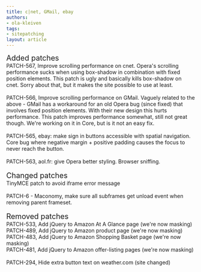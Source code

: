 ```yaml
---
title: c|net, GMail, ebay
authors:
- ola-kleiven
tags:
- sitepatching
layout: article
---
```

<span style="font-size: 140%">Added patches</span><br/>PATCH-567, Improve scrolling performance on cnet. Opera&#39;s scrolling performance sucks when using box-shadow in combination with fixed position elements. This patch is ugly and basically kills box-shadow on cnet. Sorry about that, but it makes the site possible to use at least.<br/><br/>PATCH-566, Improve scrolling performance on GMail. Vaguely related to the above - GMail has a workaround for an old Opera bug (since fixed) that involves fixed position elements. With their new design this hurts performance. This patch improves performance somewhat, still not great though. We&#39;re working on it in Core, but is it not an easy fix.<br/><br/>PATCH-565, ebay: make sign in buttons accessible with spatial navigation. Core bug where negative margin + positive padding causes the focus to never reach the button.<br/><br/>PATCH-563, aol.fr: give Opera better styling. Browser sniffing.<br/> <br/><span style="font-size: 140%">Changed patches</span><br/>TinyMCE patch to avoid iframe error message<br/><br/>PATCH-6 - Maconomy, make sure all subframes get unload event when removing parent frameset.<br/> <br/><span style="font-size: 140%">Removed patches</span><br/>PATCH-533, Add jQuery to Amazon At A Glance page (we&#39;re now masking)<br/>PATCH-489, Add jQuery to Amazon product page (we&#39;re now masking)<br/>PATCH-483, Add jQuery to Amazon Shopping Basket page (we&#39;re now masking)<br/>PATCH-481, Add jQuery to Amazon offer-listing pages (we&#39;re now masking)<br/><br/>PATCH-294, Hide extra button text on weather.com (site changed)
